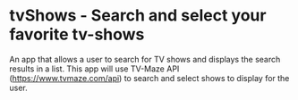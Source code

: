 # tvShows - Search and select your favorite tv-shows

An app that allows a user to search for TV shows and displays the
search results in a list. This app will use TV-Maze API 
(https://www.tvmaze.com/api) to search and select shows to display
for the user.
